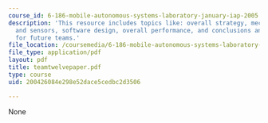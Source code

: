 ```yaml
---
course_id: 6-186-mobile-autonomous-systems-laboratory-january-iap-2005
description: 'This resource includes topics like: overall strategy, mechanical design
  and sensors, software design, overall performance, and conclusions and suggestions
  for future teams.'
file_location: /coursemedia/6-186-mobile-autonomous-systems-laboratory-january-iap-2005/200426084e298e52dace5cedbc2d3506_teamtwelvepaper.pdf
file_type: application/pdf
layout: pdf
title: teamtwelvepaper.pdf
type: course
uid: 200426084e298e52dace5cedbc2d3506

---
```

None
